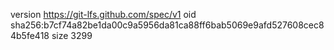 version https://git-lfs.github.com/spec/v1
oid sha256:b7cf74a82be1da00c9a5956da81ca88ff6bab5069e9afd527608cec84b5fe418
size 3299
